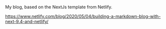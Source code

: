 My blog, based on the NextJs template from Netlify.

https://www.netlify.com/blog/2020/05/04/building-a-markdown-blog-with-next-9.4-and-netlify/
